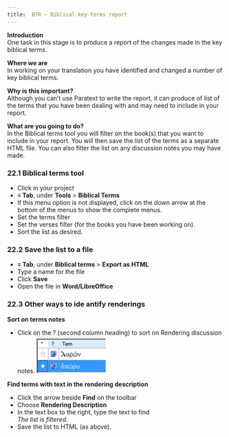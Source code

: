 ```yaml
---
title:  BTR – Biblical key terms report
---
```

**Introduction**  
One task in this stage is to produce a report of the changes made in the key biblical terms.

**Where we are**  
In working on your translation you have identified and changed a number of key biblical terms.

**Why is this important?**  
Although you can’t use Paratext to write the report, it can produce of list of the terms that you have been dealing with and may need to include in your report.

**What are you going to do?**  
In the Biblical terms tool you will filter on the book(s) that you want to include in your report. You will then save the list of the terms as a separate HTML file. You can also filter the list on any discussion notes you may have made.

### 22.1 Biblical terms tool

-   Click in your project
-   **≡ Tab**, under **Tools** \> **Biblical Terms**
-   If this menu option is not displayed, click on the down arrow at the bottom of the menus to show the complete menus.
-   Set the terms filter
-   Set the verses filter (for the books you have been working on).
-   Sort the list as desired.

### 22.2 Save the list to a file

-   **≡ Tab**, under **Biblical terms** \> **Export as HTML**
-   Type a name for the file
-   Click **Save**
-   Open the file in **Word/LibreOffice**

### 22.3 Other ways to ide antify renderings

**Sort on terms notes**  
-   Click on the ? (second column heading) to sort on Rendering discussion notes.
    ![wordml://117.png](../media/6c4f35b0e14754c7409aaccbb53f1e26.png)

**Find terms with text in the rendering description**  
-   Click the arrow beside **Find** on the toolbar
-   Choose **Rendering Description**
-   In the text box to the right, type the text to find  
    *The list is filtered.*
-   Save the list to HTML (as above).
